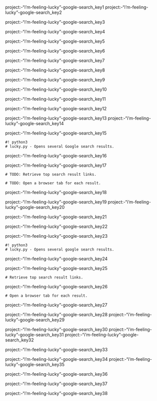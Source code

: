 project:-“i’m-feeling-lucky”-google-search_key1
project:-“i’m-feeling-lucky”-google-search_key2


project:-“i’m-feeling-lucky”-google-search_key3


project:-“i’m-feeling-lucky”-google-search_key4


project:-“i’m-feeling-lucky”-google-search_key5


project:-“i’m-feeling-lucky”-google-search_key6


project:-“i’m-feeling-lucky”-google-search_key7


project:-“i’m-feeling-lucky”-google-search_key8


project:-“i’m-feeling-lucky”-google-search_key9


project:-“i’m-feeling-lucky”-google-search_key10


project:-“i’m-feeling-lucky”-google-search_key11


project:-“i’m-feeling-lucky”-google-search_key12


project:-“i’m-feeling-lucky”-google-search_key13
project:-“i’m-feeling-lucky”-google-search_key14


project:-“i’m-feeling-lucky”-google-search_key15



    #! python3
    # lucky.py - Opens several Google search results.

project:-“i’m-feeling-lucky”-google-search_key16


project:-“i’m-feeling-lucky”-google-search_key17


    # TODO: Retrieve top search result links.

    # TODO: Open a browser tab for each result.
project:-“i’m-feeling-lucky”-google-search_key18


project:-“i’m-feeling-lucky”-google-search_key19
project:-“i’m-feeling-lucky”-google-search_key20


project:-“i’m-feeling-lucky”-google-search_key21


project:-“i’m-feeling-lucky”-google-search_key22


project:-“i’m-feeling-lucky”-google-search_key23



    #! python3
    # lucky.py - Opens several google search results.

project:-“i’m-feeling-lucky”-google-search_key24


project:-“i’m-feeling-lucky”-google-search_key25


    # Retrieve top search result links.
project:-“i’m-feeling-lucky”-google-search_key26


    # Open a browser tab for each result.
project:-“i’m-feeling-lucky”-google-search_key27


project:-“i’m-feeling-lucky”-google-search_key28
project:-“i’m-feeling-lucky”-google-search_key29



project:-“i’m-feeling-lucky”-google-search_key30
project:-“i’m-feeling-lucky”-google-search_key31
project:-“i’m-feeling-lucky”-google-search_key32


project:-“i’m-feeling-lucky”-google-search_key33


project:-“i’m-feeling-lucky”-google-search_key34
project:-“i’m-feeling-lucky”-google-search_key35


project:-“i’m-feeling-lucky”-google-search_key36


project:-“i’m-feeling-lucky”-google-search_key37


project:-“i’m-feeling-lucky”-google-search_key38
